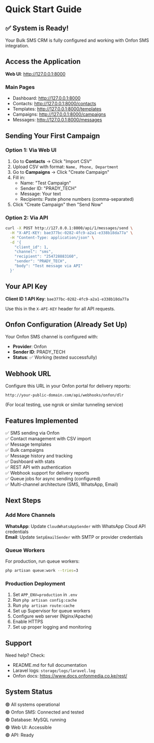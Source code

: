 # Quick Start Guide

## ✅ System is Ready!

Your Bulk SMS CRM is fully configured and working with Onfon SMS integration.

## Access the Application

**Web UI**: http://127.0.0.1:8000

### Main Pages
- Dashboard: http://127.0.0.1:8000
- Contacts: http://127.0.0.1:8000/contacts
- Templates: http://127.0.0.1:8000/templates  
- Campaigns: http://127.0.0.1:8000/campaigns
- Messages: http://127.0.0.1:8000/messages

## Sending Your First Campaign

### Option 1: Via Web UI

1. Go to **Contacts** → Click "Import CSV"
2. Upload CSV with format: `Name, Phone, Department`
3. Go to **Campaigns** → Click "Create Campaign"
4. Fill in:
   - Name: "Test Campaign"
   - Sender ID: "PRADY_TECH"
   - Message: Your text
   - Recipients: Paste phone numbers (comma-separated)
5. Click "Create Campaign" then "Send Now"

### Option 2: Via API

```bash
curl -X POST http://127.0.0.1:8000/api/1/messages/send \
  -H "X-API-KEY: bae377bc-0282-4fc9-a2a1-e338b18da77a" \
  -H "Content-Type: application/json" \
  -d '{
    "client_id": 1,
    "channel": "sms",
    "recipient": "254728883160",
    "sender": "PRADY_TECH",
    "body": "Test message via API"
  }'
```

## Your API Key

**Client ID 1 API Key**: `bae377bc-0282-4fc9-a2a1-e338b18da77a`

Use this in the `X-API-KEY` header for all API requests.

## Onfon Configuration (Already Set Up)

Your Onfon SMS channel is configured with:
- **Provider**: Onfon
- **Sender ID**: PRADY_TECH
- **Status**: ✅ Working (tested successfully)

## Webhook URL

Configure this URL in your Onfon portal for delivery reports:
```
http://your-public-domain.com/api/webhooks/onfon/dlr
```

(For local testing, use ngrok or similar tunneling service)

## Features Implemented

✅ SMS sending via Onfon  
✅ Contact management with CSV import  
✅ Message templates  
✅ Bulk campaigns  
✅ Message history and tracking  
✅ Dashboard with stats  
✅ REST API with authentication  
✅ Webhook support for delivery reports  
✅ Queue jobs for async sending (configured)  
✅ Multi-channel architecture (SMS, WhatsApp, Email)  

## Next Steps

### Add More Channels

**WhatsApp**: Update `CloudWhatsAppSender` with WhatsApp Cloud API credentials  
**Email**: Update `SmtpEmailSender` with SMTP or provider credentials

### Queue Workers

For production, run queue workers:
```bash
php artisan queue:work --tries=3
```

### Production Deployment

1. Set `APP_ENV=production` in `.env`
2. Run `php artisan config:cache`
3. Run `php artisan route:cache`
4. Set up Supervisor for queue workers
5. Configure web server (Nginx/Apache)
6. Enable HTTPS
7. Set up proper logging and monitoring

## Support

Need help? Check:
- README.md for full documentation
- Laravel logs: `storage/logs/laravel.log`
- Onfon docs: https://www.docs.onfonmedia.co.ke/rest/

## System Status

🟢 All systems operational  
🟢 Onfon SMS: Connected and tested  
🟢 Database: MySQL running  
🟢 Web UI: Accessible  
🟢 API: Ready

